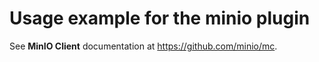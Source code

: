 [//]: <> (Documentação gerada com intmain_docmd)
# Usage example for the minio plugin

See **MinIO Client** documentation at <https://github.com/minio/mc>.
